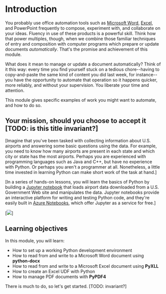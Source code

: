 # Introduction

You probably use office automation tools such as [Microsoft Word](https://products.office.com/en-us/word), [Excel](https://products.office.com/en-us/excel), and PowerPoint frequently to compose, experiment with, and collaborate on your ideas.  Fluency in use of these products is a powerful skill.  Think how that power multiples, though, when we combine those familiar techniques of entry and composition with computer programs which prepare or update documents _automatically_.  That's the promise and achievement of this module.

What does it mean to manage or update a document automatically?  Think of it this way:  every time you find yourself stuck on a tedious chore--having to copy-and-paste the same kind of content you did last week, for instance--you have the opportunity to automate that operation so it happens quicker, more reliably, and without your supervision.  You liberate your time and attention.

This module gives specific examples of work you might want to automate, and how to do so.


## Your mission, should you choose to accept it [TODO:  is this title invariant?]

[Imagine that you've been tasked with collecting information about U.S. airports and answering some basic questions using the data. For example, you need to know how many airports are present in each state and which city or state has the most airports. Perhaps you are experienced with programming languages such as Java and C++, but have no experience with Python. Or perhaps you aren't a programmer at all. Nonetheless, a little time invested in learning Python can make short work of the task at hand.]

[In a series of hands-on lessons, you will learn the basics of Python by building a [Jupyter notebook](http://jupyter.org/) that loads airport data downloaded from a U.S. Government Web site and manipulates the data. Jupyter notebooks provide an interactive platform for writing and testing Python code, and they're easily built in [Azure Notebooks](https://notebooks.azure.com/), which offer Jupyter as a service for free.]

[![](media/initial-notebook-3.png)]

## Learning objectives

In this module, you will learn:

- How to set up a working Python development environment
- How to read from and write to a Microsoft Word document using **python-docx**
- How to read from and write to a Microsoft Excel document using **PyXLL**
- How to create an Excel UDF with Python
- How to manage PDF documents with **PyPDF4**

There is much to do, so let's get started.  [TODO:  invariant?]
